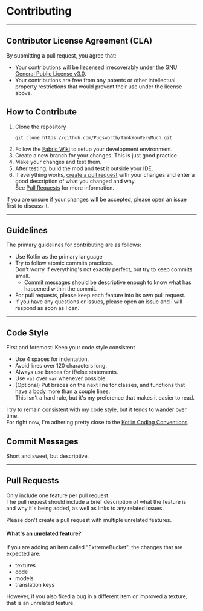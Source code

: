 # Contributing

---

## Contributor License Agreement (CLA)
By submitting a pull request, you agree that:
- Your contributions will be liecensed irrecoverably under the [GNU General Public License v3.0](https://choosealicense.com/licenses/gpl-3.0/).  
- Your contributions are free from any patents or other intellectual property restrictions that would prevent their use under the license above.

## How to Contribute
1. Clone the repository
    ```shell
    git clone https://github.com/Pugsworth/TankYouVeryMuch.git
    ```
2. Follow the [Fabric Wiki](https://fabricmc.net/wiki/tutorial:setup) to setup your development environment.
3. Create a new branch for your changes. This is just good practice.
4. Make your changes and test them.
5. After testing, build the mod and test it outside your IDE.
6. If everything works, [create a pull request](https://help.github.com/en/articles/creating-a-pull-request) with your changes and enter a good description of what you changed and why.  
See [Pull Requests](#pull-requests) for more information.

If you are unsure if your changes will be accepted, please open an issue first to discuss it.

---

## Guidelines
The primary guidelines for contributing are as follows:
- Use Kotlin as the primary language
- Try to follow atomic commits practices.  
    Don't worry if everything's not exactly perfect, but try to keep commits small.
  - Commit messages should be descriptive enough to know what has happened within the commit.
- For pull requests, please keep each feature into its own pull request.
- If you have any questions or issues, please open an issue and I will respond as soon as I can.

---

## Code Style
First and foremost: Keep your code style consistent  
- Use 4 spaces for indentation.
- Avoid lines over 120 characters long.
- Always use braces for if/else statements.
- Use `val` over `var` whenever possible.
- (Optional) Put braces on the next line for classes, and functions that have a body more than a couple lines.  
    This isn't a hard rule, but it's my preference that makes it easier to read.

I try to remain consistent with my code style, but it tends to wander over time.  
For right now, I'm adhering pretty close to the [Kotlin Coding Conventions](https://kotlinlang.org/docs/coding-conventions.html)


## Commit Messages
Short and sweet, but descriptive.

---


## Pull Requests
Only include one feature per pull request.  
The pull request should include a brief description of what the feature is and why it's being added, as well as links to any related issues.

Please don't create a pull request with multiple unrelated features.

#### What's an unrelated feature?  
If you are adding an item called "ExtremeBucket", the changes that are expected are:
- textures
- code
- models
- translation keys  

However, if you also fixed a bug in a different item or improved a texture, that is an unrelated feature.
